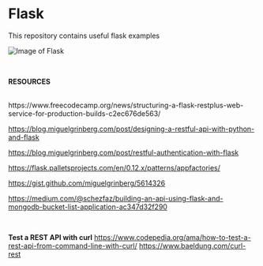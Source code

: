 # Flask
This repository contains useful flask examples


![Image of Flask](https://flask.palletsprojects.com/en/1.1.x/_images/flask-logo.png)

<br>

<b>RESOURCES</b>


<br>
https://www.freecodecamp.org/news/structuring-a-flask-restplus-web-service-for-production-builds-c2ec676de563/

https://blog.miguelgrinberg.com/post/designing-a-restful-api-with-python-and-flask

https://blog.miguelgrinberg.com/post/restful-authentication-with-flask

https://flask.palletsprojects.com/en/0.12.x/patterns/appfactories/

https://gist.github.com/miguelgrinberg/5614326

https://medium.com/@schezfaz/building-an-api-using-flask-and-mongodb-bucket-list-application-ac347d32f290

<br>

<b>Test a REST API with curl</b>
https://www.codepedia.org/ama/how-to-test-a-rest-api-from-command-line-with-curl/
https://www.baeldung.com/curl-rest
